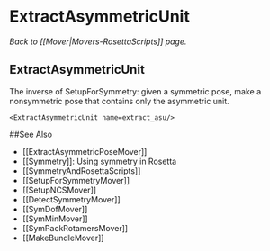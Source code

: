 # ExtractAsymmetricUnit
*Back to [[Mover|Movers-RosettaScripts]] page.*
## ExtractAsymmetricUnit

The inverse of SetupForSymmetry: given a symmetric pose, make a nonsymmetric pose that contains only the asymmetric unit.

```
<ExtractAsymmetricUnit name=extract_asu/>
```


##See Also

* [[ExtractAsymmetricPoseMover]]
* [[Symmetry]]: Using symmetry in Rosetta
* [[SymmetryAndRosettaScripts]]
* [[SetupForSymmetryMover]]
* [[SetupNCSMover]]
* [[DetectSymmetryMover]]
* [[SymDofMover]]
* [[SymMinMover]]
* [[SymPackRotamersMover]]
* [[MakeBundleMover]]